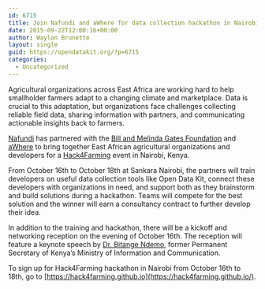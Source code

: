 ```yaml
---
id: 6715
title: Join Nafundi and aWhere for data collection hackathon in Nairobi on Oct 16th
date: 2015-09-22T12:00:16+00:00
author: Waylon Brunette
layout: single
guid: https://opendatakit.org/?p=6715
categories:
  - Uncategorized
---
```

Agricultural organizations across East Africa are working hard to help smallholder farmers adapt to a changing climate and marketplace. Data is crucial to this adaptation, but organizations face challenges collecting reliable field data, sharing information with partners, and communicating actionable insights back to farmers.

[Nafundi](http://nafundi.com) has partnered with the [Bill and Melinda Gates Foundation](https://www.gatesfoundation.org) and [aWhere](http://awhere.com) to bring together East African agricultural organizations and developers for a [Hack4Farming](https://hack4farming.github.io/) event in Nairobi, Kenya.

From October 16th to October 18th at Sankara Nairobi, the partners will train developers on useful data collection tools like Open Data Kit, connect these developers with organizations in need, and support both as they brainstorm and build solutions during a hackathon. Teams will compete for the best solution and the winner will earn a consultancy contract to further develop their idea.

In addition to the training and hackathon, there will be a kickoff and networking reception on the evening of October 16th. The reception will feature a keynote speech by [Dr. Bitange Ndemo](http://bitangendemo.me/), former Permanent Secretary of Kenya&#8217;s Ministry of Information and Communication.

To sign up for Hack4Farming hackathon in Nairobi from October 16th to 18th, go to [https://hack4farming.github.io](https://hack4farming.github.io/).
